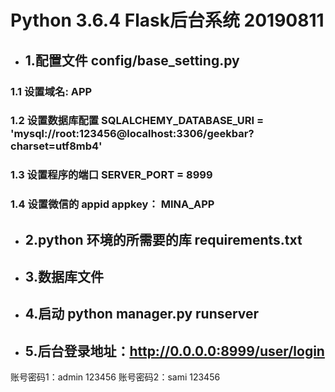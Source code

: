 Python 3.6.4 Flask后台系统 20190811
=====================
* ## 1.配置文件 config/base_setting.py
### 1.1 设置域名: APP 
### 1.2 设置数据库配置 SQLALCHEMY_DATABASE_URI = 'mysql://root:123456@localhost:3306/geekbar?charset=utf8mb4'
### 1.3 设置程序的端口 SERVER_PORT = 8999
### 1.4 设置微信的 appid appkey： MINA_APP

* ## 2.python 环境的所需要的库 requirements.txt

* ## 3.数据库文件

* ## 4.启动 python manager.py runserver

* ## 5.后台登录地址：http://0.0.0.0:8999/user/login
账号密码1：admin 123456
账号密码2：sami 123456
